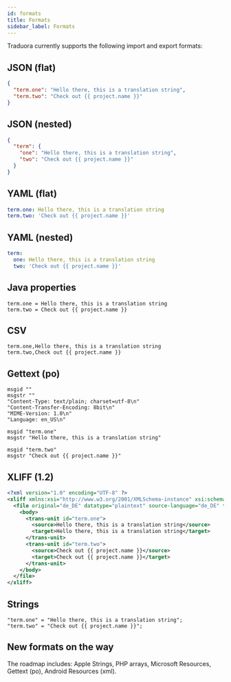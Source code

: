 ```yaml
---
id: formats
title: Formats
sidebar_label: Formats
---
```


Traduora currently supports the following import and export formats:

## JSON (flat)
```json
{
  "term.one": "Hello there, this is a translation string",
  "term.two": "Check out {{ project.name }}"
}
```

## JSON (nested)
```json
{
  "term": {
    "one": "Hello there, this is a translation string",
    "two": "Check out {{ project.name }}"
  }
}
```

## YAML (flat)
```yaml
term.one: Hello there, this is a translation string
term.two: 'Check out {{ project.name }}'
```

## YAML (nested)
```yaml
term:
  one: Hello there, this is a translation string
  two: 'Check out {{ project.name }}'
```

## Java properties
```properties
term.one = Hello there, this is a translation string
term.two = Check out {{ project.name }}
```

## CSV
```text
term.one,Hello there, this is a translation string
term.two,Check out {{ project.name }}
```

## Gettext (po)
```text
msgid ""
msgstr ""
"Content-Type: text/plain; charset=utf-8\n"
"Content-Transfer-Encoding: 8bit\n"
"MIME-Version: 1.0\n"
"Language: en_US\n"

msgid "term.one"
msgstr "Hello there, this is a translation string"

msgid "term.two"
msgstr "Check out {{ project.name }}"
```

## XLIFF (1.2)
```xml
<?xml version="1.0" encoding="UTF-8" ?>
<xliff xmlns:xsi="http://www.w3.org/2001/XMLSchema-instance" xsi:schemaLocation="urn:oasis:names:tc:xliff:document:1.2 http://docs.oasis-open.org/xliff/v1.2/os/xliff-core-1.2-strict.xsd" xmlns="urn:oasis:names:tc:xliff:document:1.2" version="1.2">
  <file original="de_DE" datatype="plaintext" source-language="de_DE" target-language="de_DE">
    <body>
      <trans-unit id="term.one">
        <source>Hello there, this is a translation string</source>
        <target>Hello there, this is a translation string</target>
      </trans-unit>
      <trans-unit id="term.two">
        <source>Check out {{ project.name }}</source>
        <target>Check out {{ project.name }}</target>
      </trans-unit>
    </body>
  </file>
</xliff>
```

## Strings
```text
"term.one" = "Hello there, this is a translation string";
"term.two" = "Check out {{ project.name }}";
```

## New formats on the way
The roadmap includes: Apple Strings, PHP arrays, Microsoft Resources, Gettext (po), Android Resources (xml).

